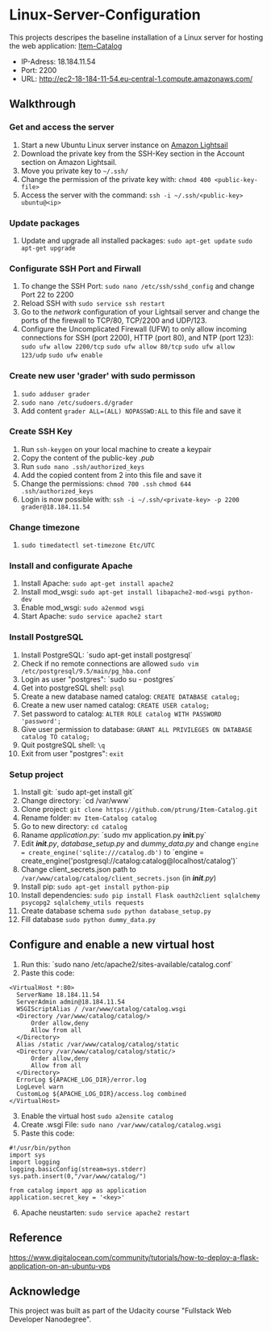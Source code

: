 # Linux-Server-Configuration

This projects descripes the baseline installation of a Linux server for hosting the web application: [Item-Catalog](https://github.com/ptrung/Item-Catalog)

* IP-Adress: 18.184.11.54
* Port: 2200
* URL: http://ec2-18-184-11-54.eu-central-1.compute.amazonaws.com/

## Walkthrough
### Get and access the server
1. Start a new Ubuntu Linux server instance on [Amazon Lightsail](https://lightsail.aws.amazon.com/)
2. Download the private key from the SSH-Key section in the Account section on Amazon Lightsail. 
3. Move you private key to `~/.ssh/`
4. Change the permission of the private key with: `chmod 400 <public-key-file>`
5. Access the server with the command: `ssh -i ~/.ssh/<public-key> ubuntu@<ip>`

### Update packages
1. Update and upgrade all installed packages: 
`sudo apt-get update`
`sudo apt-get upgrade`

### Configurate SSH Port and Firwall
1. To change the SSH Port: `sudo nano /etc/ssh/sshd_config` and change Port 22 to 2200
2. Reload SSH with `sudo service ssh restart`
3. Go to the *network* configuration of your Lightsail server and change the ports of the firewall to TCP/80, TCP/2200 and UDP/123.
3. Configure the Uncomplicated Firewall (UFW) to only allow incoming connections for SSH (port 2200), HTTP (port 80), and NTP (port 123): 
`sudo ufw allow 2200/tcp`
`sudo ufw allow 80/tcp`
`sudo ufw allow 123/udp`
`sudo ufw enable`

### Create new user 'grader' with sudo permisson
1. `sudo adduser grader`
2. `sudo nano /etc/sudoers.d/grader` 
3. Add content `grader ALL=(ALL) NOPASSWD:ALL` to this file and save it

### Create SSH Key
1. Run `ssh-keygen` on your local machine to create a keypair 
2. Copy the content of the public-key *<key>.pub*
3. Run `sudo nano .ssh/authorized_keys`
4. Add the copied content from 2 into this file and save it
5. Change the permissions: 
`chmod 700 .ssh`
`chmod 644 .ssh/authorized_keys`
6. Login is now possible with: `ssh -i ~/.ssh/<private-key> -p 2200 grader@18.184.11.54`

### Change timezone
1. `sudo timedatectl set-timezone Etc/UTC`

### Install and configurate Apache
1. Install Apache: `sudo apt-get install apache2`
2. Install mod_wsgi: `sudo apt-get install libapache2-mod-wsgi python-dev`
3. Enable mod_wsgi: `sudo a2enmod wsgi`
4. Start Apache: `sudo service apache2 start`

### Install PostgreSQL
1. Install PostgreSQL: ´sudo apt-get install postgresql´
2. Check if no remote connections are allowed `sudo vim /etc/postgresql/9.5/main/pg_hba.conf`
3. Login as user "postgres": ´sudo su - postgres´
4. Get into postgreSQL shell: `psql`
5. Create a new database named catalog: `CREATE DATABASE catalog;`
6. Create a new user named catalog: `CREATE USER catalog;`
7. Set password to catalog: `ALTER ROLE catalog WITH PASSWORD 'password';`
8. Give user permission to database: `GRANT ALL PRIVILEGES ON DATABASE catalog TO catalog;`
9. Quit postgreSQL shell: `\q`
10. Exit from user "postgres": `exit`

### Setup project
1. Install git: ´sudo apt-get install git´
2. Change directory: ´cd /var/www`
3. Clone project: `git clone https://github.com/ptrung/Item-Catalog.git`
4. Rename folder: `mv Item-Catalog catalog`
4. Go to new directory: `cd catalog`
5. Raname *application.py*: ´sudo mv application.py __init__.py`
6. Edit *__init__.py*, *database_setup.py* and *dummy_data.py* and change `engine = create_engine('sqlite:///catalog.db')` to ´engine = create_engine('postgresql://catalog:catalog@localhost/catalog')`
7. Change client_secrets.json path to `/var/www/catalog/catalog/client_secrets.json` (in *__init__.py*)
8. Install pip: `sudo apt-get install python-pip`
9. Install dependencies: `sudo pip install Flask oauth2client sqlalchemy psycopg2 sqlalchemy_utils requests`
10. Create database schema `sudo python database_setup.py`
11. Fill database `sudo python dummy_data.py`

## Configure and enable a new virtual host
1. Run this: ´sudo nano /etc/apache2/sites-available/catalog.conf´
2. Paste this code: 
  ```
<VirtualHost *:80>
	ServerName 18.184.11.54
	ServerAdmin admin@18.184.11.54
	WSGIScriptAlias / /var/www/catalog/catalog.wsgi
	<Directory /var/www/catalog/catalog/>
		Order allow,deny
		Allow from all
	</Directory>
	Alias /static /var/www/catalog/catalog/static
	<Directory /var/www/catalog/catalog/static/>
		Order allow,deny
		Allow from all
	</Directory>
	ErrorLog ${APACHE_LOG_DIR}/error.log
	LogLevel warn
	CustomLog ${APACHE_LOG_DIR}/access.log combined
</VirtualHost>
  ```
3. Enable the virtual host `sudo a2ensite catalog`
4. Create .wsgi File: `sudo nano /var/www/catalog/catalog.wsgi`
5. Paste this code: 
```
#!/usr/bin/python
import sys
import logging
logging.basicConfig(stream=sys.stderr)
sys.path.insert(0,"/var/www/catalog/")

from catalog import app as application
application.secret_key = '<key>'
  ```
6. Apache neustarten: `sudo service apache2 restart`

## Reference
https://www.digitalocean.com/community/tutorials/how-to-deploy-a-flask-application-on-an-ubuntu-vps

## Acknowledge

This project was built as part of the Udacity course "Fullstack Web Developer Nanodegree". 
